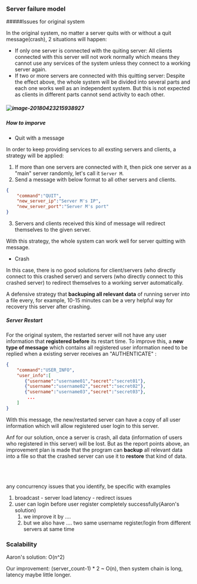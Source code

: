 ### Server failure model

#####Issues for original system

In the original system, no matter a server quits with or without a quit message(crash), 2 situations will happen:

- If only one server is connected with the quiting server: All clients connected with this server will not work normally which means they cannot use any services of the system unless they connect to a working server again.
- If two or more servers are connected with this quitting server: Despite the effect above, the whole system will be divided into several parts and each one works well as an independent system. But this is not expected as clients in different parts cannot send activity to each other.

##### ![image-20180423215938927](/Users/eric/Documents/projects/DistributedSystem/document/fail_model01.png)

##### How to imporve

- Quit with a message

In order to keep providing services to all exsting servers and clients, a strategy will be applied:

1. If more than one servers are connected with it, then pick one server as a "main" server randomly, let's call it `Server M`.
2. Send a message with below format to all other servers and clients.

```json
{
    "command":"QUIT",
    "new_server_ip":"Server M's IP",
    "new_server_port":"Server M's port"
}
```

3. Servers and clients received this kind of message will redirect themselves to the given server.

With this strategy, the whole system can work well for server quitting with message.

- Crash

In this case, there is no good solutions for client/servers (who directly connect to this crashed server) and servers (who directly connect to this crashed server) to redirect themselves to a working server automatically. 

A defensive strategy that **backuping all relevant data** of running server into a file every, for example, 10-15 minutes can be a very helpful way for recovery this server after crashing.

##### Server Restart

For the original system, the restarted server will not have any user information that **registered before** its restart time. To improve this, a **new type of message** which contains all registered user information need to be replied when a existing server receives an "AUTHENTICATE" :

```json
{
    "command":"USER_INFO",
    "user_info":[
       {"username":"username01","secret":"secret01"},
       {"username":"username02","secret":"secret02"},
       {"username":"username03","secret":"secret03"},
        ...
    ]
}
```

With this message, the new/restarted server can have a copy of all user information which will allow registered user login to this server.

Anf for our solution, once a server is crash, all data (information of users who registered in this server) will be lost. But as the report points above, an improvement plan is made that the program can **backup** all relevant data into a file so that the crashed server can use it to **restore** that kind of data.








​		
​			
​				
any concurrency issues that you identify, be specific with examples

1. broadcast - server load latency - redirect issues 
2. user can login before user register completely successfully(Aaron's solution)
   1. we improve it by ….
   2. but we also have …. two same username register/login from different servers at same time





### Scalability

Aaron's solution: O(n^2)

Our improvement:  (server_count-1) * 2 ~ O(n), then system chain is long, latency maybe little longer.






​			
​		
​	